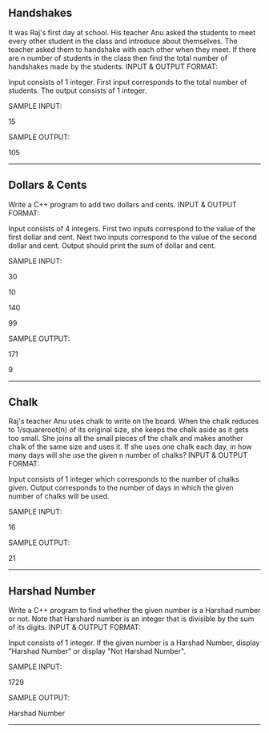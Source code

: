 ## Handshakes

It was Raj's first day at school. His teacher Anu asked the students to meet every other student in the class and introduce about themselves. The teacher asked them to handshake with each other when they meet. If there are n number of students in the class then find the total number of handshakes made by the students.
INPUT & OUTPUT FORMAT:

Input consists of 1 integer. First input corresponds to the total number of students. The output consists of 1 integer.

SAMPLE INPUT:

15

SAMPLE OUTPUT:

105

<hr>

## Dollars & Cents

Write a C++ program to add two dollars and cents.
INPUT & OUTPUT FORMAT:

Input consists of 4 integers. First two inputs correspond to the value of the first dollar and cent. Next two inputs correspond to the value of the second dollar and cent. Output should print the sum of dollar and cent.

SAMPLE INPUT:

30

10

140

99

SAMPLE OUTPUT:

171

9

<hr>

## Chalk
Raj's teacher Anu uses chalk to write on the board. When the chalk reduces to 1/squareroot(n) of its original size, she keeps the chalk aside as it gets too small. She joins all the small pieces of the chalk and makes another chalk of the same size and uses it. If she uses one chalk each day, in how many days will she use the given n number of chalks?
INPUT & OUTPUT FORMAT:

Input consists of 1 integer which corresponds to the number of chalks given. Output corresponds to the number of days in which the given number of chalks will be used.

SAMPLE INPUT:

16

SAMPLE OUTPUT:

21

<hr>

## Harshad Number

Write a C++ program to find whether the given number is a Harshad number or not. Note that Harshard number is an integer that is divisible by the sum of its digits.
INPUT & OUTPUT FORMAT:

Input consists of 1 integer. If the given number is a Harshad Number, display "Harshad Number" or display "Not Harshad Number".

SAMPLE INPUT:

1729

SAMPLE OUTPUT:

Harshad Number

<hr>